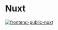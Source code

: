 # Nuxt

[![frontend-public-nuxt](https://github.com/ogoshikazuki/skill-sheet/actions/workflows/frontend-public-nuxt.yml/badge.svg)](https://github.com/ogoshikazuki/skill-sheet/actions/workflows/frontend-public-nuxt.yml)
